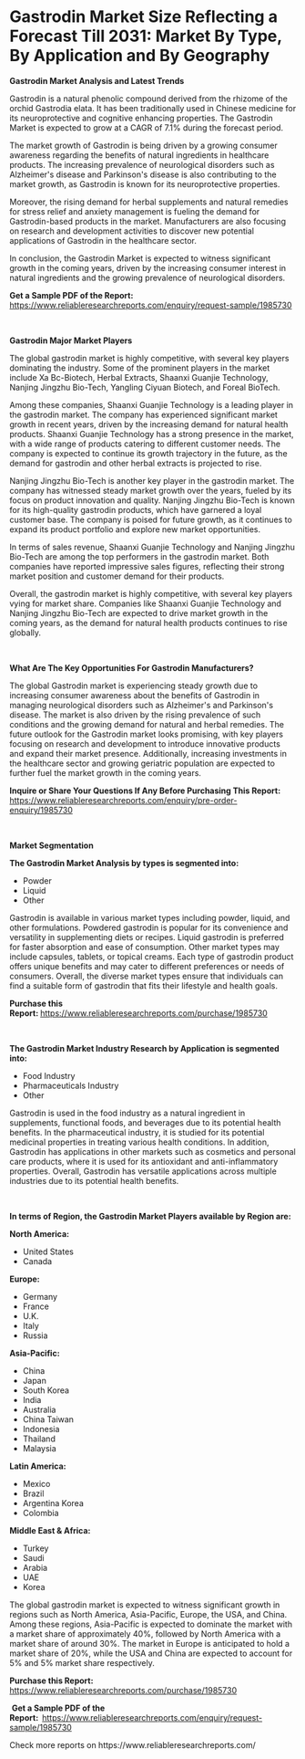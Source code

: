<p><h1>Gastrodin Market Size Reflecting a Forecast Till 2031: Market By Type, By Application and By Geography</h1></p><p><strong>Gastrodin Market Analysis and Latest Trends</strong></p>
<p><p>Gastrodin is a natural phenolic compound derived from the rhizome of the orchid Gastrodia elata. It has been traditionally used in Chinese medicine for its neuroprotective and cognitive enhancing properties. The Gastrodin Market is expected to grow at a CAGR of 7.1% during the forecast period. </p><p>The market growth of Gastrodin is being driven by a growing consumer awareness regarding the benefits of natural ingredients in healthcare products. The increasing prevalence of neurological disorders such as Alzheimer's disease and Parkinson's disease is also contributing to the market growth, as Gastrodin is known for its neuroprotective properties.</p><p>Moreover, the rising demand for herbal supplements and natural remedies for stress relief and anxiety management is fueling the demand for Gastrodin-based products in the market. Manufacturers are also focusing on research and development activities to discover new potential applications of Gastrodin in the healthcare sector.</p><p>In conclusion, the Gastrodin Market is expected to witness significant growth in the coming years, driven by the increasing consumer interest in natural ingredients and the growing prevalence of neurological disorders.</p></p>
<p><strong>Get a Sample PDF of the Report:&nbsp;</strong> <a href="https://www.reliableresearchreports.com/enquiry/request-sample/1985730">https://www.reliableresearchreports.com/enquiry/request-sample/1985730</a></p>
<p>&nbsp;</p>
<p><strong>Gastrodin Major Market Players</strong></p>
<p><p>The global gastrodin market is highly competitive, with several key players dominating the industry. Some of the prominent players in the market include Xa Bc-Biotech, Herbal Extracts, Shaanxi Guanjie Technology, Nanjing Jingzhu Bio-Tech, Yangling Ciyuan Biotech, and Foreal BioTech.</p><p>Among these companies, Shaanxi Guanjie Technology is a leading player in the gastrodin market. The company has experienced significant market growth in recent years, driven by the increasing demand for natural health products. Shaanxi Guanjie Technology has a strong presence in the market, with a wide range of products catering to different customer needs. The company is expected to continue its growth trajectory in the future, as the demand for gastrodin and other herbal extracts is projected to rise.</p><p>Nanjing Jingzhu Bio-Tech is another key player in the gastrodin market. The company has witnessed steady market growth over the years, fueled by its focus on product innovation and quality. Nanjing Jingzhu Bio-Tech is known for its high-quality gastrodin products, which have garnered a loyal customer base. The company is poised for future growth, as it continues to expand its product portfolio and explore new market opportunities.</p><p>In terms of sales revenue, Shaanxi Guanjie Technology and Nanjing Jingzhu Bio-Tech are among the top performers in the gastrodin market. Both companies have reported impressive sales figures, reflecting their strong market position and customer demand for their products.</p><p>Overall, the gastrodin market is highly competitive, with several key players vying for market share. Companies like Shaanxi Guanjie Technology and Nanjing Jingzhu Bio-Tech are expected to drive market growth in the coming years, as the demand for natural health products continues to rise globally.</p></p>
<p>&nbsp;</p>
<p><strong>What Are The Key Opportunities For Gastrodin Manufacturers?</strong></p>
<p><p>The global Gastrodin market is experiencing steady growth due to increasing consumer awareness about the benefits of Gastrodin in managing neurological disorders such as Alzheimer's and Parkinson's disease. The market is also driven by the rising prevalence of such conditions and the growing demand for natural and herbal remedies. The future outlook for the Gastrodin market looks promising, with key players focusing on research and development to introduce innovative products and expand their market presence. Additionally, increasing investments in the healthcare sector and growing geriatric population are expected to further fuel the market growth in the coming years.</p></p>
<p><strong>Inquire or Share Your Questions If Any Before Purchasing This Report:</strong> <a href="https://www.reliableresearchreports.com/enquiry/pre-order-enquiry/1985730">https://www.reliableresearchreports.com/enquiry/pre-order-enquiry/1985730</a></p>
<p>&nbsp;</p>
<p><strong>Market Segmentation</strong></p>
<p><strong>The Gastrodin Market Analysis by types is segmented into:</strong></p>
<p><ul><li>Powder</li><li>Liquid</li><li>Other</li></ul></p>
<p><p>Gastrodin is available in various market types including powder, liquid, and other formulations. Powdered gastrodin is popular for its convenience and versatility in supplementing diets or recipes. Liquid gastrodin is preferred for faster absorption and ease of consumption. Other market types may include capsules, tablets, or topical creams. Each type of gastrodin product offers unique benefits and may cater to different preferences or needs of consumers. Overall, the diverse market types ensure that individuals can find a suitable form of gastrodin that fits their lifestyle and health goals.</p></p>
<p><strong>Purchase this Report:&nbsp;</strong><a href="https://www.reliableresearchreports.com/purchase/1985730">https://www.reliableresearchreports.com/purchase/1985730</a></p>
<p>&nbsp;</p>
<p><strong>The Gastrodin Market Industry Research by Application is segmented into:</strong></p>
<p><ul><li>Food Industry</li><li>Pharmaceuticals Industry</li><li>Other</li></ul></p>
<p><p>Gastrodin is used in the food industry as a natural ingredient in supplements, functional foods, and beverages due to its potential health benefits. In the pharmaceutical industry, it is studied for its potential medicinal properties in treating various health conditions. In addition, Gastrodin has applications in other markets such as cosmetics and personal care products, where it is used for its antioxidant and anti-inflammatory properties. Overall, Gastrodin has versatile applications across multiple industries due to its potential health benefits.</p></p>
<p>&nbsp;</p>
<p><strong>In terms of Region, the Gastrodin Market Players available by Region are:</strong></p>
<p>
    <p> <strong> North America: </strong>
        <ul>
            <li>United States</li>
            <li>Canada</li>
        </ul>
        </p> 
    <p> <strong> Europe: </strong>
        <ul>
            <li>Germany</li>
            <li>France</li>
            <li>U.K.</li>
            <li>Italy</li>
            <li>Russia</li>
        </ul>
        </p> 
    <p> <strong> Asia-Pacific: </strong>
        <ul>
            <li>China</li>
            <li>Japan</li>
            <li>South Korea</li>
            <li>India</li>
            <li>Australia</li>
            <li>China Taiwan</li>
            <li>Indonesia</li>
            <li>Thailand</li>
            <li>Malaysia</li>
        </ul>
        </p> 
    <p> <strong> Latin America: </strong>
        <ul>
            <li>Mexico</li>
            <li>Brazil</li>
            <li>Argentina Korea</li>
            <li>Colombia</li>
        </ul>
        </p> 
    <p> <strong> Middle East & Africa: </strong>
        <ul>
            <li>Turkey</li>
            <li>Saudi</li>
            <li>Arabia</li>
            <li>UAE</li>
            <li>Korea</li>
        </ul>
    </p>
    </p>
<p><p>The global gastrodin market is expected to witness significant growth in regions such as North America, Asia-Pacific, Europe, the USA, and China. Among these regions, Asia-Pacific is expected to dominate the market with a market share of approximately 40%, followed by North America with a market share of around 30%. The market in Europe is anticipated to hold a market share of 20%, while the USA and China are expected to account for 5% and 5% market share respectively.</p></p>
<p><strong>Purchase this Report: </strong><a href="https://www.reliableresearchreports.com/purchase/1985730">https://www.reliableresearchreports.com/purchase/1985730</a></p>
<p>&nbsp;<strong>Get a Sample PDF of the Report:&nbsp;&nbsp;</strong><a href="https://www.reliableresearchreports.com/enquiry/request-sample/1985730">https://www.reliableresearchreports.com/enquiry/request-sample/1985730</a></p>
<p><strong></strong></p>
<p>Check more reports on https://www.reliableresearchreports.com/</p>